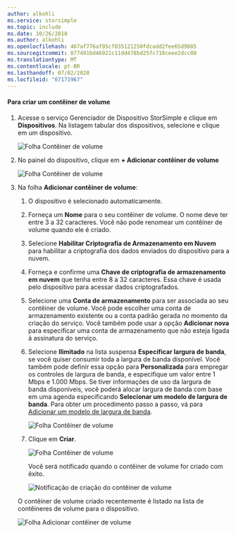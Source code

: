 ```yaml
---
author: alkohli
ms.service: storsimple
ms.topic: include
ms.date: 10/26/2018
ms.author: alkohli
ms.openlocfilehash: 467af776af95cf035121250fdcadd2fee65d9805
ms.sourcegitcommit: 877491bd46921c11dd478bd25fc718ceee2dcc08
ms.translationtype: MT
ms.contentlocale: pt-BR
ms.lasthandoff: 07/02/2020
ms.locfileid: "67171967"
---
```

#### <a name="to-create-a-volume-container"></a>Para criar um contêiner de volume
1. Acesse o serviço Gerenciador de Dispositivo StorSimple e clique em **Dispositivos**. Na listagem tabular dos dispositivos, selecione e clique em um dispositivo. 

    ![Folha Contêiner de volume](./media/storsimple-8000-create-volume-container/createvolumecontainer1.png)

2. No painel do dispositivo, clique em **+ Adicionar contêiner de volume**

    ![Folha Contêiner de volume](./media/storsimple-8000-create-volume-container/createvolumecontainer2.png)

3. Na folha **Adicionar contêiner de volume**:
   
   1. O dispositivo é selecionado automaticamente.
   2. Forneça um **Nome** para o seu contêiner de volume. O nome deve ter entre 3 a 32 caracteres. Você não pode renomear um contêiner de volume quando ele é criado.
   3. Selecione **Habilitar Criptografia de Armazenamento em Nuvem** para habilitar a criptografia dos dados enviados do dispositivo para a nuvem.
   4. Forneça e confirme uma **Chave de criptografia de armazenamento em nuvem** que tenha entre 8 a 32 caracteres. Essa chave é usada pelo dispositivo para acessar dados criptografados.
   5. Selecione uma **Conta de armazenamento** para ser associada ao seu contêiner de volume. Você pode escolher uma conta de armazenamento existente ou a conta padrão gerada no momento da criação do serviço. Você também pode usar a opção **Adicionar nova** para especificar uma conta de armazenamento que não esteja ligada à assinatura do serviço.
   6. Selecione **Ilimitado** na lista suspensa **Especificar largura de banda**, se você quiser consumir toda a largura de banda disponível. Você também pode definir essa opção para **Personalizada** para empregar os controles de largura de banda, e especifique um valor entre 1 Mbps e 1.000 Mbps.
      Se tiver informações de uso da largura de banda disponíveis, você poderá alocar largura de banda com base em uma agenda especificando **Selecionar um modelo de largura de banda**. Para obter um procedimento passo a passo, vá para [Adicionar um modelo de largura de banda](../articles/storsimple/storsimple-8000-manage-bandwidth-templates.md#add-a-bandwidth-template).

      ![Folha Contêiner de volume](./media/storsimple-8000-create-volume-container/createvolumecontainer6b.png)
   7. Clique em **Criar**.

        ![Folha Contêiner de volume](./media/storsimple-8000-create-volume-container/createvolumecontainer6.png)
   
       Você será notificado quando o contêiner de volume for criado com êxito.

       ![Notificação de criação do contêiner de volume](./media/storsimple-8000-create-volume-container/createvolumecontainer8.png)

   O contêiner de volume criado recentemente é listado na lista de contêineres de volume para o dispositivo.

   ![Folha Adicionar contêiner de volume](./media/storsimple-8000-create-volume-container/createvolumecontainer9.png)


